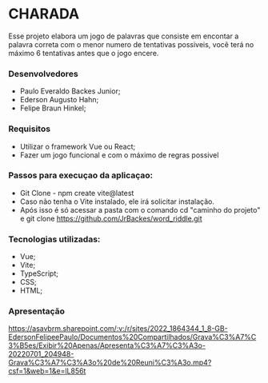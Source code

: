 
<h1> CHARADA </h1>

Esse projeto elabora um jogo de palavras que consiste em encontar a palavra correta com o menor numero de tentativas possiveis, você terá no máximo 6 tentativas antes que o jogo encere.

### Desenvolvedores
- Paulo Everaldo Backes Junior;
- Ederson Augusto Hahn;
- Felipe Braun Hinkel;

### Requisitos
- Utilizar o framework Vue ou React;
- Fazer um jogo funcional e com o máximo de regras possivel

### Passos para execuçao da aplicaçao:
- Git Clone - npm create vite@latest
- Caso não tenha o Vite instalado, ele irá solicitar instalação.
- Após isso é só acessar a pasta com o comando cd "caminho do projeto" e git clone https://github.com/JrBackes/word_riddle.git

### Tecnologias utilizadas:
- Vue;
- Vite;
- TypeScript;
- CSS;
- HTML;

### Apresentação 

https://asavbrm.sharepoint.com/:v:/r/sites/2022_1864344_1_8-GB-EdersonFelipeePaulo/Documentos%20Compartilhados/Grava%C3%A7%C3%B5es/Exibir%20Apenas/Apresenta%C3%A7%C3%A3o-20220701_204948-Grava%C3%A7%C3%A3o%20de%20Reuni%C3%A3o.mp4?csf=1&web=1&e=lL856t

